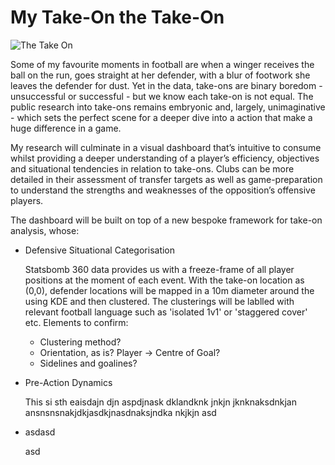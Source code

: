 # My Take-On the Take-On

![The Take On](https://images.ctfassets.net/3mv54pzvptwz/5negISlYy7TOjxBbsgLV4l/a48577d7f8a7f8efb5272729d2a00b5c/neymarjr-psg-x-lyon-131220_.jpg)

Some of my favourite moments in football are when a winger receives the ball on the run, goes straight at her defender, with a blur of footwork she leaves the defender for dust. Yet in the data, take-ons are binary boredom - unsuccessful or successful - but we know each take-on is not equal. The public research into take-ons remains embryonic and, largely, unimaginative - which sets the perfect scene for a deeper dive into a action that make a huge difference in a game.

My research will culminate in a visual dashboard that’s intuitive to consume whilst providing a deeper understanding of a player’s efficiency, objectives and situational tendencies in relation to take-ons. Clubs can be more detailed in their assessment of transfer targets as well as game-preparation to understand the strengths and weaknesses of the opposition’s offensive players.

The dashboard will be built on top of a new bespoke framework for take-on analysis, whose:

* Defensive Situational Categorisation 

   Statsbomb 360 data provides us with a freeze-frame of all player positions at the moment of each event. With the take-on location as (0,0), defender locations will be mapped in a 10m diameter around the using KDE and then clustered. The clusterings will be lablled with relevant football language such as 'isolated 1v1' or 'staggered cover' etc. Elements to confirm: 
   * Clustering method? 
   * Orientation, as is? Player -> Centre of Goal?
   * Sidelines and goalines?

* Pre-Action Dynamics 

   This si sth eaisdajn djn aspdjnask dklandknk jnkjn jknknaksdnkjan ansnsnsnakjdkjasdkjnasdnaksjndka nkjkjn asd
   
* asdasd 

   asd 

